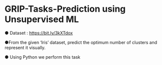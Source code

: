 # GRIP-Tasks-Prediction using Unsupervised ML

● Dataset : https://bit.ly/3kXTdox

●From the given ‘Iris’ dataset, predict the optimum number of clusters
and represent it visually.

● Using  Python we perform this task
